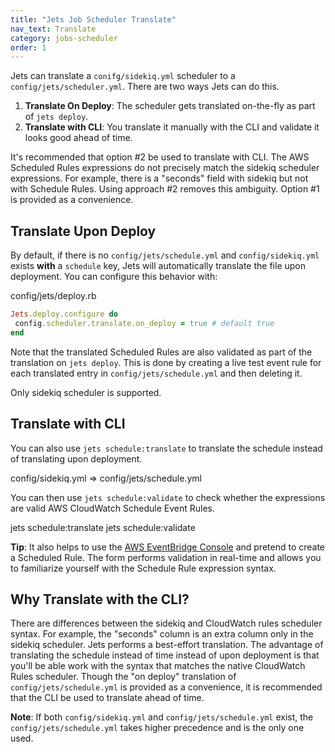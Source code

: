 ```yaml
---
title: "Jets Job Scheduler Translate"
nav_text: Translate
category: jobs-scheduler
order: 1
---
```


Jets can translate a `conifg/sidekiq.yml` scheduler to a `config/jets/scheduler.yml`. There are two ways Jets can do this.

1. **Translate On Deploy**: The scheduler gets translated on-the-fly as part of `jets deploy`.
2. **Translate with CLI**: You translate it manually with the CLI and validate it looks good ahead of time.

It's recommended that option #2 be used to translate with CLI. The AWS Scheduled Rules expressions do not precisely match the sidekiq scheduler expressions. For example, there is a "seconds" field with sidekiq but not with Schedule Rules. Using approach #2 removes this ambiguity. Option #1 is provided as a convenience.

## Translate Upon Deploy

By default, if there is no `config/jets/schedule.yml` and `config/sidekiq.yml` exists **with** a `schedule` key, Jets will automatically translate the file upon deployment. You can configure this behavior with:

config/jets/deploy.rb

```ruby
Jets.deploy.configure do
 config.scheduler.translate.on_deploy = true # default true
end
```

Note that the translated Scheduled Rules are also validated as part of the translation on `jets deploy`. This is done by creating a live test event rule for each translated entry in `config/jets/schedule.yml` and then deleting it.

Only sidekiq scheduler is supported.

## Translate with CLI

You can also use `jets schedule:translate` to translate the schedule instead of translating upon deployment.

 config/sidekiq.yml => config/jets/schedule.yml

You can then use `jets schedule:validate` to check whether the expressions are valid AWS CloudWatch Schedule Event Rules.

 jets schedule:translate
 jets schedule:validate

**Tip**: It also helps to use the [AWS EventBridge Console](https://us-west-2.console.aws.amazon.com/scheduler/home?#create-schedule) and pretend to create a Scheduled Rule. The form performs validation in real-time and allows you to familiarize yourself with the Schedule Rule expression syntax.

## Why Translate with the CLI?

There are differences between the sidekiq and CloudWatch rules scheduler syntax. For example, the "seconds" column is an extra column only in the sidekiq scheduler. Jets performs a best-effort translation. The advantage of translating the schedule instead of time instead of upon deployment is that you'll be able work with the syntax that matches the native CloudWatch Rules scheduler. Though the "on deploy" translation of `config/jets/schedule.yml` is provided as a convenience, it is recommended that the CLI be used to translate ahead of time.

**Note**: If both `config/sidekiq.yml` and `config/jets/schedule.yml` exist, the `config/jets/schedule.yml` takes higher precedence and is the only one used.
